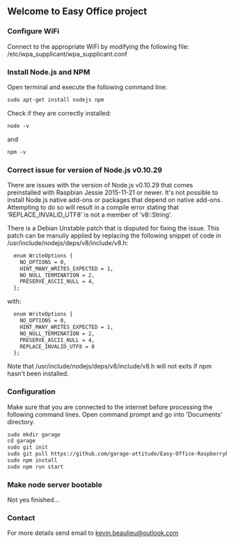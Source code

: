 ## Welcome to Easy Office project

### Configure WiFi

Connect to the appropriate WiFi by modifying the following file: /etc/wpa_supplicant/wpa_supplicant.conf

### Install Node.js and NPM

Open terminal and execute the following command line:
```markdown
sudo apt-get install nodejs npm
```

Check if they are correctly installed:
```markdown
node -v
```

and
```markdown
npm -v
```

### Correct issue for version of Node.js v0.10.29

There are issues with the version of Node.js v0.10.29 that comes preinstalled with Raspbian Jessie 2015-11-21 or newer. It's not possible to install Node.js native add-ons or packages that depend on native add-ons. Attempting to do so will result in a compile error stating that ‘REPLACE_INVALID_UTF8’ is not a member of ‘v8::String’.

There is a Debian Unstable patch that is disputed for fixing the issue. This patch can be manully applied by replacing the following snippet of code in /usr/include/nodejs/deps/v8/include/v8.h:

```markdown
  enum WriteOptions {
    NO_OPTIONS = 0,
    HINT_MANY_WRITES_EXPECTED = 1,
    NO_NULL_TERMINATION = 2,
    PRESERVE_ASCII_NULL = 4,
  };
```

with:

```markdown
  enum WriteOptions {
    NO_OPTIONS = 0,
    HINT_MANY_WRITES_EXPECTED = 1,
    NO_NULL_TERMINATION = 2,
    PRESERVE_ASCII_NULL = 4,
    REPLACE_INVALID_UTF8 = 0
  };
```
Note that /usr/include/nodejs/deps/v8/include/v8.h will not exits if npm hasn't been installed.

### Configuration

Make sure that you are connected to the internet before processing the following command lines. Open command prompt and go into 'Documents' directory.
```markdown
sudo mkdir garage
cd garage
sudo git init
sudo git pull https://github.com/garage-attitude/Easy-Office-RaspberryPi.git
sudo npm install
sudo npm run start
```
### Make node server bootable

Not yes finished...

### Contact

For more details send email to kevin.beaulieu@outlook.com
